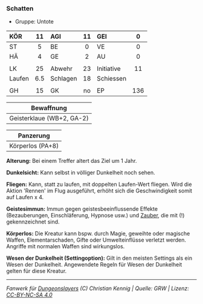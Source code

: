 ### Schatten

- Gruppe: Untote

| KÖR    | 11  | AGI      | 11  | GEI        |  0  |
| :----- | :-: | :------- | :-: | :--------- | :-: |
| ST     |  5  | BE       |  0  | VE         |  0  |
| HÄ     |  4  | GE       |  2  | AU         |  0  |
|        |     |          |     |            |     |
| LK     | 25  | Abwehr   | 23  | Initiative | 11  |
| Laufen | 6.5 | Schlagen | 18  | Schiessen  |     |
|        |     |          |     |            |     |
| GH     | 15  | GK       | no  | EP         | 136 |

|        Bewaffnung         |
| :-----------------------: |
| Geisterklaue (WB+2, GA-2) |

|    Panzerung     |
| :--------------: |
| Körperlos (PA+8) |

**Alterung:** Bei einem Treffer altert das Ziel um 1 Jahr.

**Dunkelsicht:** Kann selbst in völliger Dunkelheit noch sehen.

**Fliegen:** Kann, statt zu laufen, mit doppelten Laufen-Wert fliegen. Wird die Aktion 'Rennen' im Flug ausgeführt, erhöht sich die Geschwindigkeit somit auf Laufen x 4.

**Geistesimmun:** Immun gegen geistesbeeinflussende Effekte (Bezauberungen, Einschläferung, Hypnose usw.) und [Zauber](../../fanwerk/zauber/zauber.md), die mit (!) gekennzeichnet sind.

**Körperlos:** Die Kreatur kann bspw. durch Magie, geweihte oder magische Waffen, Elementarschaden, Gifte oder Umwelteinflüsse verletzt werden. Angriffe mit normalen Waffen sind wirkungslos.

**Wesen der Dunkelheit (Settingoption):** Gilt in den meisten Settings als ein Wesen der Dunkelheit. Angewendete Regeln für Wesen der Dunkelheit gelten für diese Kreatur.

---

_Fanwerk für [Dungeonslayers](https://www.dungeonslayers.net/) (C) Christian Kennig | Quelle: GRW | Lizenz: [CC-BY-NC-SA 4.0](https://creativecommons.org/licenses/by-nc-sa/4.0/deed.de)_
